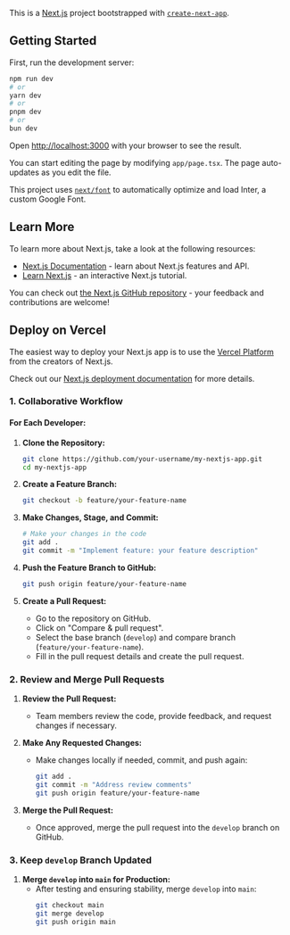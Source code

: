 This is a [Next.js](https://nextjs.org/) project bootstrapped with [`create-next-app`](https://github.com/vercel/next.js/tree/canary/packages/create-next-app).

## Getting Started

First, run the development server:

```bash
npm run dev
# or
yarn dev
# or
pnpm dev
# or
bun dev
```

Open [http://localhost:3000](http://localhost:3000) with your browser to see the result.

You can start editing the page by modifying `app/page.tsx`. The page auto-updates as you edit the file.

This project uses [`next/font`](https://nextjs.org/docs/basic-features/font-optimization) to automatically optimize and load Inter, a custom Google Font.

## Learn More

To learn more about Next.js, take a look at the following resources:

- [Next.js Documentation](https://nextjs.org/docs) - learn about Next.js features and API.
- [Learn Next.js](https://nextjs.org/learn) - an interactive Next.js tutorial.

You can check out [the Next.js GitHub repository](https://github.com/vercel/next.js/) - your feedback and contributions are welcome!

## Deploy on Vercel

The easiest way to deploy your Next.js app is to use the [Vercel Platform](https://vercel.com/new?utm_medium=default-template&filter=next.js&utm_source=create-next-app&utm_campaign=create-next-app-readme) from the creators of Next.js.

Check out our [Next.js deployment documentation](https://nextjs.org/docs/deployment) for more details.





### 1. Collaborative Workflow

#### For Each Developer:

1. **Clone the Repository:**
   ```sh
   git clone https://github.com/your-username/my-nextjs-app.git
   cd my-nextjs-app
   ```

2. **Create a Feature Branch:**
   ```sh
   git checkout -b feature/your-feature-name
   ```

3. **Make Changes, Stage, and Commit:**
   ```sh
   # Make your changes in the code
   git add .
   git commit -m "Implement feature: your feature description"
   ```

4. **Push the Feature Branch to GitHub:**
   ```sh
   git push origin feature/your-feature-name
   ```

5. **Create a Pull Request:**
   - Go to the repository on GitHub.
   - Click on "Compare & pull request".
   - Select the base branch (`develop`) and compare branch (`feature/your-feature-name`).
   - Fill in the pull request details and create the pull request.

### 2. Review and Merge Pull Requests

1. **Review the Pull Request:**
   - Team members review the code, provide feedback, and request changes if necessary.

2. **Make Any Requested Changes:**
   - Make changes locally if needed, commit, and push again:
     ```sh
     git add .
     git commit -m "Address review comments"
     git push origin feature/your-feature-name
     ```

3. **Merge the Pull Request:**
   - Once approved, merge the pull request into the `develop` branch on GitHub.

### 3. Keep `develop` Branch Updated

1. **Merge `develop` into `main` for Production:**
   - After testing and ensuring stability, merge `develop` into `main`:
     ```sh
     git checkout main
     git merge develop
     git push origin main
     ```

